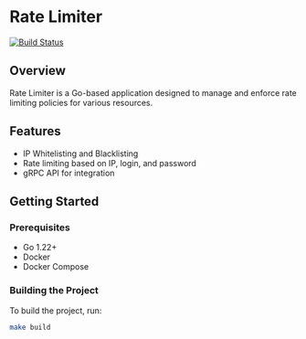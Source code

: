 # Rate Limiter

[![Build Status](https://github.com/TheJubadze/RateLimiter/actions/workflows/tests.yml/badge.svg)](https://github.com/TheJubadze/RateLimiter/actions/workflows/tests.yml)

## Overview

Rate Limiter is a Go-based application designed to manage and enforce rate limiting policies for various resources.

## Features

- IP Whitelisting and Blacklisting
- Rate limiting based on IP, login, and password
- gRPC API for integration

## Getting Started

### Prerequisites

- Go 1.22+
- Docker
- Docker Compose

### Building the Project

To build the project, run:

```sh
make build